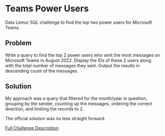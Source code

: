 # Teams Power Users

Data Lemur SQL challenge to find the top two power users for Microsoft Teams.

## Problem

Write a query to find the top 2 power users who sent the most messages on Microsoft Teams in August 2022. Display the IDs of these 2 users along with the total number of messages they sent. Output the results in descending count of the messages.

## Solution

My approach was a query that filtered for the month/year in question, grouping by the sender, counting up the messages, ordering the correct direction, and limiting the records to 2.

The official solution was no less straight forward.

[Full Challenge Description](https://datalemur.com/questions/teams-power-users)